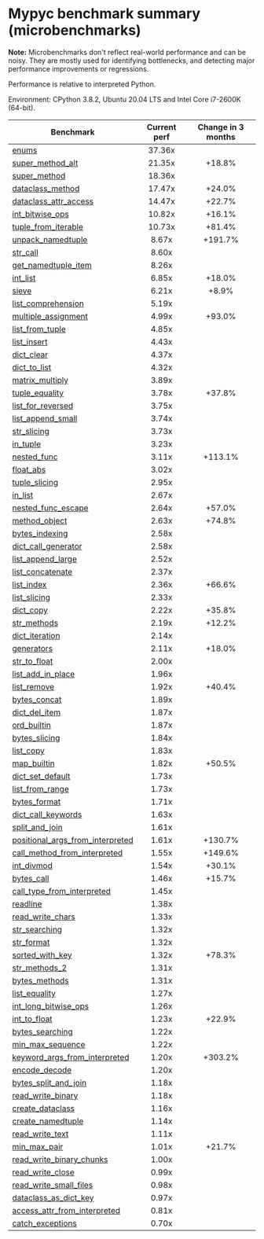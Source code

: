 # Mypyc benchmark summary (microbenchmarks)

**Note:** Microbenchmarks don't reflect real-world performance and can be noisy.
           They are mostly used for identifying bottlenecks, and detecting major performance
           improvements or regressions.

Performance is relative to interpreted Python.

Environment: CPython 3.8.2, Ubuntu 20.04 LTS and Intel Core i7-2600K (64-bit).

| Benchmark | Current perf | Change in 3 months |
| --- | :---: | :---: |
| [enums](benchmarks/enums.md) | 37.36x |  |
| [super_method_alt](benchmarks/super_method_alt.md) | 21.35x | +18.8% |
| [super_method](benchmarks/super_method.md) | 18.36x |  |
| [dataclass_method](benchmarks/dataclass_method.md) | 17.47x | +24.0% |
| [dataclass_attr_access](benchmarks/dataclass_attr_access.md) | 14.47x | +22.7% |
| [int_bitwise_ops](benchmarks/int_bitwise_ops.md) | 10.82x | +16.1% |
| [tuple_from_iterable](benchmarks/tuple_from_iterable.md) | 10.73x | +81.4% |
| [unpack_namedtuple](benchmarks/unpack_namedtuple.md) | 8.67x | +191.7% |
| [str_call](benchmarks/str_call.md) | 8.60x |  |
| [get_namedtuple_item](benchmarks/get_namedtuple_item.md) | 8.26x |  |
| [int_list](benchmarks/int_list.md) | 6.85x | +18.0% |
| [sieve](benchmarks/sieve.md) | 6.21x | +8.9% |
| [list_comprehension](benchmarks/list_comprehension.md) | 5.19x |  |
| [multiple_assignment](benchmarks/multiple_assignment.md) | 4.99x | +93.0% |
| [list_from_tuple](benchmarks/list_from_tuple.md) | 4.85x |  |
| [list_insert](benchmarks/list_insert.md) | 4.43x |  |
| [dict_clear](benchmarks/dict_clear.md) | 4.37x |  |
| [dict_to_list](benchmarks/dict_to_list.md) | 4.32x |  |
| [matrix_multiply](benchmarks/matrix_multiply.md) | 3.89x |  |
| [tuple_equality](benchmarks/tuple_equality.md) | 3.78x | +37.8% |
| [list_for_reversed](benchmarks/list_for_reversed.md) | 3.75x |  |
| [list_append_small](benchmarks/list_append_small.md) | 3.74x |  |
| [str_slicing](benchmarks/str_slicing.md) | 3.73x |  |
| [in_tuple](benchmarks/in_tuple.md) | 3.23x |  |
| [nested_func](benchmarks/nested_func.md) | 3.11x | +113.1% |
| [float_abs](benchmarks/float_abs.md) | 3.02x |  |
| [tuple_slicing](benchmarks/tuple_slicing.md) | 2.95x |  |
| [in_list](benchmarks/in_list.md) | 2.67x |  |
| [nested_func_escape](benchmarks/nested_func_escape.md) | 2.64x | +57.0% |
| [method_object](benchmarks/method_object.md) | 2.63x | +74.8% |
| [bytes_indexing](benchmarks/bytes_indexing.md) | 2.58x |  |
| [dict_call_generator](benchmarks/dict_call_generator.md) | 2.58x |  |
| [list_append_large](benchmarks/list_append_large.md) | 2.52x |  |
| [list_concatenate](benchmarks/list_concatenate.md) | 2.37x |  |
| [list_index](benchmarks/list_index.md) | 2.36x | +66.6% |
| [list_slicing](benchmarks/list_slicing.md) | 2.33x |  |
| [dict_copy](benchmarks/dict_copy.md) | 2.22x | +35.8% |
| [str_methods](benchmarks/str_methods.md) | 2.19x | +12.2% |
| [dict_iteration](benchmarks/dict_iteration.md) | 2.14x |  |
| [generators](benchmarks/generators.md) | 2.11x | +18.0% |
| [str_to_float](benchmarks/str_to_float.md) | 2.00x |  |
| [list_add_in_place](benchmarks/list_add_in_place.md) | 1.96x |  |
| [list_remove](benchmarks/list_remove.md) | 1.92x | +40.4% |
| [bytes_concat](benchmarks/bytes_concat.md) | 1.89x |  |
| [dict_del_item](benchmarks/dict_del_item.md) | 1.87x |  |
| [ord_builtin](benchmarks/ord_builtin.md) | 1.87x |  |
| [bytes_slicing](benchmarks/bytes_slicing.md) | 1.84x |  |
| [list_copy](benchmarks/list_copy.md) | 1.83x |  |
| [map_builtin](benchmarks/map_builtin.md) | 1.82x | +50.5% |
| [dict_set_default](benchmarks/dict_set_default.md) | 1.73x |  |
| [list_from_range](benchmarks/list_from_range.md) | 1.73x |  |
| [bytes_format](benchmarks/bytes_format.md) | 1.71x |  |
| [dict_call_keywords](benchmarks/dict_call_keywords.md) | 1.63x |  |
| [split_and_join](benchmarks/split_and_join.md) | 1.61x |  |
| [positional_args_from_interpreted](benchmarks/positional_args_from_interpreted.md) | 1.61x | +130.7% |
| [call_method_from_interpreted](benchmarks/call_method_from_interpreted.md) | 1.55x | +149.6% |
| [int_divmod](benchmarks/int_divmod.md) | 1.54x | +30.1% |
| [bytes_call](benchmarks/bytes_call.md) | 1.46x | +15.7% |
| [call_type_from_interpreted](benchmarks/call_type_from_interpreted.md) | 1.45x |  |
| [readline](benchmarks/readline.md) | 1.38x |  |
| [read_write_chars](benchmarks/read_write_chars.md) | 1.33x |  |
| [str_searching](benchmarks/str_searching.md) | 1.32x |  |
| [str_format](benchmarks/str_format.md) | 1.32x |  |
| [sorted_with_key](benchmarks/sorted_with_key.md) | 1.32x | +78.3% |
| [str_methods_2](benchmarks/str_methods_2.md) | 1.31x |  |
| [bytes_methods](benchmarks/bytes_methods.md) | 1.31x |  |
| [list_equality](benchmarks/list_equality.md) | 1.27x |  |
| [int_long_bitwise_ops](benchmarks/int_long_bitwise_ops.md) | 1.26x |  |
| [int_to_float](benchmarks/int_to_float.md) | 1.23x | +22.9% |
| [bytes_searching](benchmarks/bytes_searching.md) | 1.22x |  |
| [min_max_sequence](benchmarks/min_max_sequence.md) | 1.22x |  |
| [keyword_args_from_interpreted](benchmarks/keyword_args_from_interpreted.md) | 1.20x | +303.2% |
| [encode_decode](benchmarks/encode_decode.md) | 1.20x |  |
| [bytes_split_and_join](benchmarks/bytes_split_and_join.md) | 1.18x |  |
| [read_write_binary](benchmarks/read_write_binary.md) | 1.18x |  |
| [create_dataclass](benchmarks/create_dataclass.md) | 1.16x |  |
| [create_namedtuple](benchmarks/create_namedtuple.md) | 1.14x |  |
| [read_write_text](benchmarks/read_write_text.md) | 1.11x |  |
| [min_max_pair](benchmarks/min_max_pair.md) | 1.01x | +21.7% |
| [read_write_binary_chunks](benchmarks/read_write_binary_chunks.md) | 1.00x |  |
| [read_write_close](benchmarks/read_write_close.md) | 0.99x |  |
| [read_write_small_files](benchmarks/read_write_small_files.md) | 0.98x |  |
| [dataclass_as_dict_key](benchmarks/dataclass_as_dict_key.md) | 0.97x |  |
| [access_attr_from_interpreted](benchmarks/access_attr_from_interpreted.md) | 0.81x |  |
| [catch_exceptions](benchmarks/catch_exceptions.md) | 0.70x |  |

